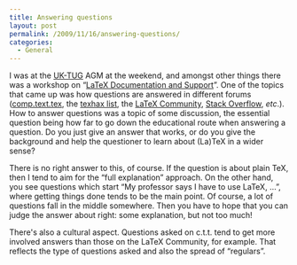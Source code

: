 ```yaml
---
title: Answering questions
layout: post
permalink: /2009/11/16/answering-questions/
categories:
  - General
---
```

I was at the [UK-TUG](http://uk.tug.org/) AGM at the weekend, and amongst other things there was a workshop on “[LaTeX Documentation and Support](http://uk.tug.org/2009/11/15/speaker-meeting-and-agm-2009/)”. One of the topics that came up was how questions are answered in different forums ([comp.text.tex](http://groups.google.com/group/uk-math-content-2009/web/home), the [texhax list](https://tug.org/mailman/listinfo/texhax), the [LaTeX Community](http://www.latex-community.org/), [Stack Overflow](http://stackoverflow.com/), _etc_.). How to answer questions was a topic of some discussion, the essential question being how far to go down the educational route when answering a question. Do you just give an answer that works, or do you give the background and help the questioner to learn about (La)TeX in a wider sense?

There is no right answer to this, of course. If the question is about plain TeX, then I tend to aim for the “full explanation” approach. On the other hand, you see questions which start “My professor says I have to use LaTeX, …”, where getting things done tends to be the main point. Of course, a lot of questions fall in the middle somewhere. Then you have to hope that you can judge the answer about right: some explanation, but not too much!

There's also a cultural aspect. Questions asked on c.t.t. tend to get more involved answers than those on the LaTeX Community, for example. That reflects the type of questions asked and also the spread of “regulars”.
